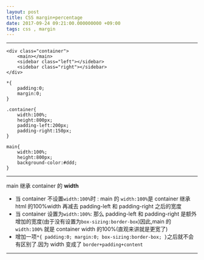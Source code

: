```yaml
---
layout: post
title: CSS margin+percentage
date: 2017-09-24 09:21:00.000000000 +09:00
tags: css , margin
---
```


***

    <div class="container">
		<main></main>
		<sidebar class="left"></sidebar>
		<sidebar class="right"></sidebar>
	</div>


```
*{
	padding:0;
	margin:0;
}

.container{
	width:100%;
	height:800px;
	padding-left:200px;
	padding-right:150px;
}

main{
	width:100%;
	height:800px;
	background-color:#ddd;
}
```

***
main 继承 container 的 **width**
+ 当 container 不设置`width:100%`时 :
main 的 `width:100%`是 container 继承 html 的100%width 再减去 padding-left 和 padding-right 之后的宽度
+ 当 container 设置为`width:100%`:
那么 padding-left 和 padding-right 是额外增加的宽度(由于没有设置为`box-sizing:border-box`)因此,main 的`width:100%` 就是 container width 的100%(直观来讲就是更宽了)
+ 增加一项`*{
	padding:0;
	margin:0;
	box-sizing:border-box;
}`之后就不会有区别了.因为 width 变成了
 `border+padding+content`
 
***